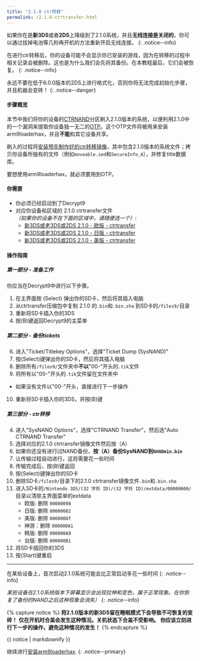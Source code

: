 ```yaml
---
title: "2.1.0 ctr转移"
permalink: /2.1.0-ctrtransfer.html
---
```


如果你在是**新3DS**或者**2DS**上降级到了2.1.0系统，并且**无线连接是关闭的**，你可以通过拔掉电池等几秒再开机的方法重新开启无线连接。
{: .notice--info}

在进行ctr转移后，你的设备可能不会显示你已安装的游戏，因为在转移的过程中相关记录会被删除。这也是为什么我们会先将其备份。在本教程最后，它们会被恢复。
{: .notice--info}

永远不要在低于6.0.0版本的2DS上进行格式化，否则你将无法完成初始化步骤，并且机器会变砖！
{: .notice--danger}

#### 步骤概览

本节中我们将你的设备的[CTRNAND](https://www.3dbrew.org/wiki/Flash_Filesystem#CTR_partition)分区刷入2.1.0版本的系统，以便利用2.1.0中的一个漏洞来提取你设备独一无二的[OTP](otp-info)。这个OTP文件将被用来安装arm9loaderhax，并且**不能**和其它设备共享。

刷入的过程将[安装预先制作好的ctr转移镜像](https://www.reddit.com/r/3dshacks/comments/4zhe4a/)，其中包含2.1.0版本的系统文件；拷贝你设备所独有的文件（例如`moveable.sed`和`SecureInfo_A`），并修复title数据库。

要想使用arm9loaderhax，就必须要用到OTP。

#### 你需要

* 你必须已经启动到了Decrypt9 
* 对应你设备和区域的 2.1.0 ctrtransfer文件     
*（如果你的设备不在下面的区域中，请随便选一个）*:
  +    [新3DS或老3DS或2DS 2.1.0 - 欧版 - ctrtransfer](magnet:?xt=urn:btih:89acc9c1b488b8b38251de0ddf07975d6bd354a1&dn=2.1.0-4E%5Fctrtransfer%5Fo3ds.zip&tr=udp%3A%2F%2Ftracker.coppersurfer.tk%3A6969%2Fannounce&tr=udp%3A%2F%2Ftracker.opentrackr.org%3A1337%2Fannounce&tr=http%3A%2F%2Ftracker.opentrackr.org%3A1337%2Fannounce&tr=udp%3A%2F%2Fzer0day.ch%3A1337%2Fannounce&tr=udp%3A%2F%2Ftracker.leechers-paradise.org%3A6969%2Fannounce&tr=http%3A%2F%2Fexplodie.org%3A6969%2Fannounce&tr=udp%3A%2F%2Fexplodie.org%3A6969%2Fannounce&tr=udp%3A%2F%2F9.rarbg.com%3A2710%2Fannounce&tr=udp%3A%2F%2Fp4p.arenabg.com%3A1337%2Fannounce&tr=http%3A%2F%2Fp4p.arenabg.com%3A1337%2Fannounce&tr=udp%3A%2F%2Ftracker.aletorrenty.pl%3A2710%2Fannounce&tr=http%3A%2F%2Ftracker.aletorrenty.pl%3A2710%2Fannounce&tr=http%3A%2F%2Ftracker1.wasabii.com.tw%3A6969%2Fannounce&tr=http%3A%2F%2Ftracker.baravik.org%3A6970%2Fannounce&tr=http%3A%2F%2Ftracker.tfile.me%2Fannounce&tr=udp%3A%2F%2Ftorrent.gresille.org%3A80%2Fannounce&tr=http%3A%2F%2Ftorrent.gresille.org%2Fannounce&tr=udp%3A%2F%2Ftracker.yoshi210.com%3A6969%2Fannounce&tr=udp%3A%2F%2Ftracker.tiny-vps.com%3A6969%2Fannounce&tr=udp%3A%2F%2Ftracker.filetracker.pl%3A8089%2Fannounce)     
  +    [新3DS或老3DS或2DS 2.1.0 - 日版 - ctrtransfer](magnet:?xt=urn:btih:3dbb9c9c85a33c6242f424dcbaebcacdd8a5912b&dn=2.1.0-4J%5Fctrtransfer%5Fo3ds.zip&tr=udp%3A%2F%2Ftracker.coppersurfer.tk%3A6969%2Fannounce&tr=udp%3A%2F%2Ftracker.opentrackr.org%3A1337%2Fannounce&tr=http%3A%2F%2Ftracker.opentrackr.org%3A1337%2Fannounce&tr=udp%3A%2F%2Fzer0day.ch%3A1337%2Fannounce&tr=udp%3A%2F%2Ftracker.leechers-paradise.org%3A6969%2Fannounce&tr=http%3A%2F%2Fexplodie.org%3A6969%2Fannounce&tr=udp%3A%2F%2Fexplodie.org%3A6969%2Fannounce&tr=udp%3A%2F%2F9.rarbg.com%3A2710%2Fannounce&tr=udp%3A%2F%2Fp4p.arenabg.com%3A1337%2Fannounce&tr=http%3A%2F%2Fp4p.arenabg.com%3A1337%2Fannounce&tr=udp%3A%2F%2Ftracker.aletorrenty.pl%3A2710%2Fannounce&tr=http%3A%2F%2Ftracker.aletorrenty.pl%3A2710%2Fannounce&tr=http%3A%2F%2Ftracker1.wasabii.com.tw%3A6969%2Fannounce&tr=http%3A%2F%2Ftracker.baravik.org%3A6970%2Fannounce&tr=http%3A%2F%2Ftracker.tfile.me%2Fannounce&tr=udp%3A%2F%2Ftorrent.gresille.org%3A80%2Fannounce&tr=http%3A%2F%2Ftorrent.gresille.org%2Fannounce&tr=udp%3A%2F%2Ftracker.yoshi210.com%3A6969%2Fannounce&tr=udp%3A%2F%2Ftracker.tiny-vps.com%3A6969%2Fannounce&tr=udp%3A%2F%2Ftracker.filetracker.pl%3A8089%2Fannounce)     
  +    [新3DS或老3DS或2DS 2.1.0 - 美版 - ctrtransfer](magnet:?xt=urn:btih:1609ce9ee7b0ed9b6dea0b3e7cca4fc52dad6ff4&dn=2.1.0-4U%5Fctrtransfer%5Fo3ds.zip&tr=udp%3A%2F%2Ftracker.coppersurfer.tk%3A6969%2Fannounce&tr=udp%3A%2F%2Ftracker.opentrackr.org%3A1337%2Fannounce&tr=http%3A%2F%2Ftracker.opentrackr.org%3A1337%2Fannounce&tr=udp%3A%2F%2Fzer0day.ch%3A1337%2Fannounce&tr=udp%3A%2F%2Ftracker.leechers-paradise.org%3A6969%2Fannounce&tr=http%3A%2F%2Fexplodie.org%3A6969%2Fannounce&tr=udp%3A%2F%2Fexplodie.org%3A6969%2Fannounce&tr=udp%3A%2F%2F9.rarbg.com%3A2710%2Fannounce&tr=udp%3A%2F%2Fp4p.arenabg.com%3A1337%2Fannounce&tr=http%3A%2F%2Fp4p.arenabg.com%3A1337%2Fannounce&tr=udp%3A%2F%2Ftracker.aletorrenty.pl%3A2710%2Fannounce&tr=http%3A%2F%2Ftracker.aletorrenty.pl%3A2710%2Fannounce&tr=http%3A%2F%2Ftracker1.wasabii.com.tw%3A6969%2Fannounce&tr=http%3A%2F%2Ftracker.baravik.org%3A6970%2Fannounce&tr=http%3A%2F%2Ftracker.tfile.me%2Fannounce&tr=udp%3A%2F%2Ftorrent.gresille.org%3A80%2Fannounce&tr=http%3A%2F%2Ftorrent.gresille.org%2Fannounce&tr=udp%3A%2F%2Ftracker.yoshi210.com%3A6969%2Fannounce&tr=udp%3A%2F%2Ftracker.tiny-vps.com%3A6969%2Fannounce&tr=udp%3A%2F%2Ftracker.filetracker.pl%3A8089%2Fannounce)

#### 操作指南

##### 第一部分 - 准备工作

你应当在Decrypt9中进行以下步骤。

1. 在主界面按 (Select) 弹出你的SD卡，然后将其插入电脑
2. 从ctrtransfer压缩包中复制 2.1.0 的`.bin`和`.bin.sha` 到SD卡的`/files9/`目录
3. 重新将SD卡插入你的3DS
4. 按(B)键返回Decrypt9的主菜单

##### 第二部分 - 备份tickets

6. 进入"Ticket/Titlekey Options"，选择"Ticket Dump (SysNAND)"
7. 按(Select)键弹出你的SD卡，然后将其插入电脑
8. 删除所有`/files9/`文件夹中**不以**"00-"开头的`.tik`文件
9. 将所有以"00-"开头的`.tik`文件留在文件夹中
  + 如果没有文件以"00-"开头，直接进行下一步操作
10. 重新将SD卡插入你的3DS，并按(B)键

##### 第三部分 - ctr转移

4. 进入"SysNAND Options"，选择"CTRNAND Transfer"，然后选"Auto CTRNAND Transfer"
5. 选择对应的2.1.0 ctrtransfer镜像文件然后按（A）
6. 如果你还没有进行过NAND备份，**按（A）备份SysNAND到`NANDmin.bin`**
7. 让传输过程自动进行，这将需要花一些时间
8. 传输完成后，按(B)键返回
9. 按(Select)键弹出你的SD卡
9. 删除SD卡`/files9/`目录下的2.1.0 ctrtransfer镜像文件`.bin`和`.bin.sha`
19. 进入SD卡的`/Nintendo 3DS/(32 字符 ID)/(32 字符 ID)/extdata/00000000/`目录以清除主界面菜单的extdata
    + 欧版: 删除 `00000098` 
    + 日版: 删除 `00000082`
    + 美版: 删除 `0000008f`
    + 神游：删除 `000000A1`
    + 韩版: 删除 `000000A9`
    + 台版: 删除 `000000B1`
12. 将SD卡插回你的3DS
11. 按(Start)键重启

___

在某些设备上，首次启动2.1.0系统可能会比正常启动多花一些时间
{: .notice--info}

*某些设备在2.1.0系统版本下屏幕显示会出现拉伸和变色，属于正常现象。在你恢复了备份的NAND之后这种现象会消失）*
{: .notice--info}

{% capture notice %}
**将2.1.0版本的新3DS留在睡眠模式下会导致不可恢复的变砖！**
**仅在开机时合盖会发生这种情况。关机状态下合盖不受影响。**
**你应该立刻进行下一步的操作，避免这种情况的发生！**
{% endcapture %}

<div class="notice--danger">{{ notice | markdownify }}</div>

继续进行[安装arm9loaderhax](installing-arm9loaderhax).
{: .notice--primary}
